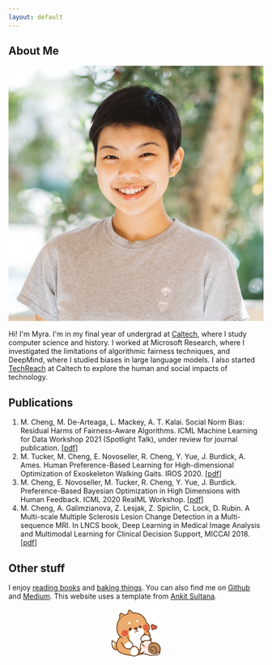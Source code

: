 ```yaml
---
layout: default
---
```


## About Me

<img class="profile-picture" src="imgs/me.jpg">

 Hi! I'm Myra. I'm in my final year of undergrad at [Caltech](https://cms.caltech.edu/news?keyword=Myra+Cheng), where I study computer science and history. I worked at Microsoft Research, where I investigated the limitations of algorithmic fairness techniques, and DeepMind, where I studied biases in large language models. I also started [TechReach](https://techreach.clubs.caltech.edu/) at Caltech to explore the human and social impacts of technology. 

## Publications

1. M. Cheng, M. De-Arteaga, L. Mackey, A. T. Kalai. Social Norm Bias: Residual Harms of Fairness-Aware Algorithms. ICML Machine Learning for Data Workshop 2021 (Spotlight Talk), under review for journal publication. [[pdf](https://arxiv.org/pdf/2108.11056.pdf)]
2. M. Tucker, M. Cheng, E. Novoseller, R. Cheng, Y. Yue, J. Burdick, A. Ames. Human Preference-Based Learning for High-dimensional Optimization of Exoskeleton Walking Gaits. IROS 2020. [[pdf](https://arxiv.org/pdf/2003.06495.pdf)]
3. M. Cheng, E. Novoseller, M. Tucker, R. Cheng, Y. Yue, J. Burdick. Preference-Based Bayesian Optimization in High Dimensions with Human Feedback. ICML 2020 RealML Workshop. [[pdf](https://realworldml.github.io/files/cr/17_RealML_workshop_2020_LineCoSpar.pdf)]
4. M. Cheng, A. Galimzianova, Z. Lesjak, Z. Spiclin, C. Lock, D. Rubin. A Multi-scale Multiple Sclerosis Lesion Change Detection in a Multi-sequence MRI. In LNCS book, Deep Learning in Medical Image Analysis and Multimodal Learning for Clinical Decision Support, MICCAI 2018. [[pdf](https://web.stanford.edu/group/rubinlab/pubs/Cheng-2018-AMulti-scaleMultipleSclerosis.pdf)]

## Other stuff
I enjoy [reading books](books) and [baking things](http://instagram.com/tarobun). You can also find me on [Github](https://github.com/myracheng) and [Medium](https://medium.com/@myracheng). This website uses a template from [Ankit Sultana](https://github.com/ankitsultana). 

<center><img style="max-height: 100px;" src="tontonsnail.gif"></center>

